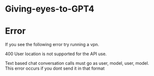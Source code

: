 # Giving-eyes-to-GPT4
# Error
If you see the following error try running a vpn.

400 User location is not supported for the API use.

Text based chat conversation calls must go as user, model, user, model. This error occurs if you dont send it in that format
